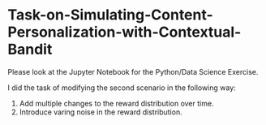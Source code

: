 # Task-on-Simulating-Content-Personalization-with-Contextual-Bandit
Please look at the Jupyter Notebook for the Python/Data Science Exercise.

I did the task of modifying the second scenario in the following way:
1. Add multiple changes to the reward distribution over time. 
2. Introduce varing noise in the reward distribution.

